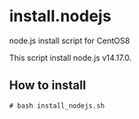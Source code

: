 install.nodejs
==============

node.js install script for CentOS8

This script install node.js v14.17.0.

How to install
--------------

	# bash install_nodejs.sh
